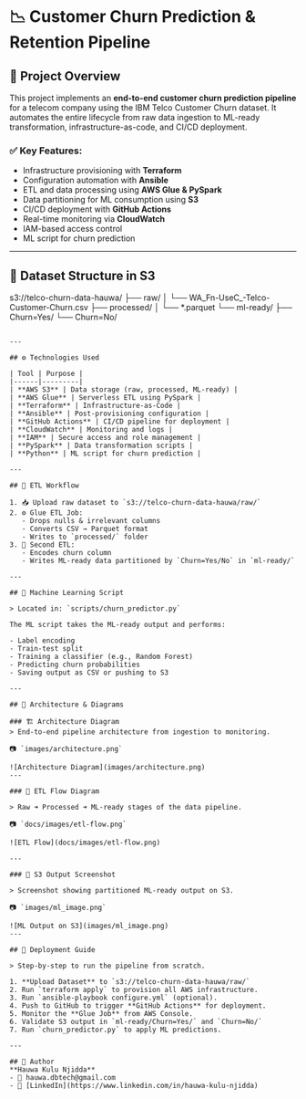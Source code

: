# 📉 Customer Churn Prediction & Retention Pipeline

## 📌 Project Overview

This project implements an **end-to-end customer churn prediction pipeline** for a telecom company using the IBM Telco Customer Churn dataset. It automates the entire lifecycle from raw data ingestion to ML-ready transformation, infrastructure-as-code, and CI/CD deployment.

### ✅ Key Features:
- Infrastructure provisioning with **Terraform**
- Configuration automation with **Ansible**
- ETL and data processing using **AWS Glue & PySpark**
- Data partitioning for ML consumption using **S3**
- CI/CD deployment with **GitHub Actions**
- Real-time monitoring via **CloudWatch**
- IAM-based access control
- ML script for churn prediction

---

## 🧬 Dataset Structure in S3

s3://telco-churn-data-hauwa/
├── raw/
│   └── WA_Fn-UseC_-Telco-Customer-Churn.csv
├── processed/
│   └── *.parquet
└── ml-ready/
    ├── Churn=Yes/
    └── Churn=No/
```

---

## ⚙️ Technologies Used

| Tool | Purpose |
|------|---------|
| **AWS S3** | Data storage (raw, processed, ML-ready) |
| **AWS Glue** | Serverless ETL using PySpark |
| **Terraform** | Infrastructure-as-Code |
| **Ansible** | Post-provisioning configuration |
| **GitHub Actions** | CI/CD pipeline for deployment |
| **CloudWatch** | Monitoring and logs |
| **IAM** | Secure access and role management |
| **PySpark** | Data transformation scripts |
| **Python** | ML script for churn prediction |

---

## 🔁 ETL Workflow

1. 📥 Upload raw dataset to `s3://telco-churn-data-hauwa/raw/`
2. ⚙️ Glue ETL Job:
   - Drops nulls & irrelevant columns
   - Converts CSV → Parquet format
   - Writes to `processed/` folder
3. 🔀 Second ETL:
   - Encodes churn column
   - Writes ML-ready data partitioned by `Churn=Yes/No` in `ml-ready/`

---

## 🧠 Machine Learning Script

> Located in: `scripts/churn_predictor.py`

The ML script takes the ML-ready output and performs:

- Label encoding
- Train-test split
- Training a classifier (e.g., Random Forest)
- Predicting churn probabilities
- Saving output as CSV or pushing to S3

---

## 📸 Architecture & Diagrams

### 🏗️ Architecture Diagram
> End-to-end pipeline architecture from ingestion to monitoring.

📷 `images/architecture.png`

![Architecture Diagram](images/architecture.png)
---

### 🔄 ETL Flow Diagram

> Raw ➜ Processed ➜ ML-ready stages of the data pipeline.

📷 `docs/images/etl-flow.png`

![ETL Flow](docs/images/etl-flow.png)

---

### 📁 S3 Output Screenshot

> Screenshot showing partitioned ML-ready output on S3.

📷 `images/ml_image.png`

![ML Output on S3](images/ml_image.png)
---

## 🚀 Deployment Guide

> Step-by-step to run the pipeline from scratch.

1. **Upload Dataset** to `s3://telco-churn-data-hauwa/raw/`
2. Run `terraform apply` to provision all AWS infrastructure.
3. Run `ansible-playbook configure.yml` (optional).
4. Push to GitHub to trigger **GitHub Actions** for deployment.
5. Monitor the **Glue Job** from AWS Console.
6. Validate S3 output in `ml-ready/Churn=Yes/` and `Churn=No/`
7. Run `churn_predictor.py` to apply ML predictions.

---

## 📩 Author
**Hauwa Kulu Njidda**
- 📧 hauwa.dbtech@gmail.com
- 🔗 [LinkedIn](https://www.linkedin.com/in/hauwa-kulu-njidda)

